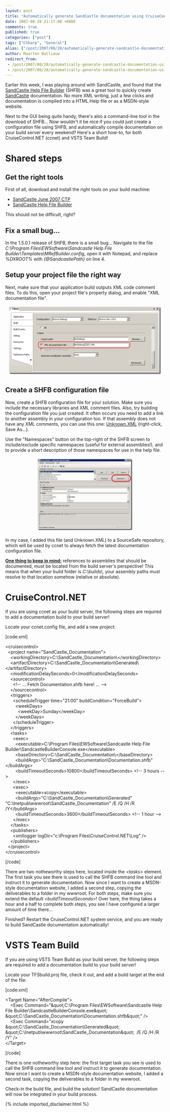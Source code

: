 ```yaml
---
layout: post
title: "Automatically generate SandCastle documentation using CruiseControl.NET or VSTS Team Build"
date: 2007-08-28 21:17:00 +0000
comments: true
published: true
categories: ["post"]
tags: ["CSharp", "General"]
alias: ["/post/2007/08/28/automatically-generate-sandcastle-documentation-using-cruisecontrol-net-or-vsts-team-build.aspx"]
author: Maarten Balliauw
redirect_from:
 - /post/2007/08/28/automatically-generate-sandcastle-documentation-using-cruisecontrol-net-or-vsts-team-build.aspx
 - /post/2007/08/28/automatically-generate-sandcastle-documentation-using-cruisecontrol-net-or-vsts-team-build.aspx
---
```

<p>
Earlier this week, I was playing around with SandCastle, and found that the <a href="http://www.codeplex.com/SHFB" target="_blank">SandCastle Help File Builder</a> (SHFB) was a great tool to quickly create <a href="http://msdn2.microsoft.com/en-us/vstudio/bb608422.aspx" target="_blank">SandCastle</a> documentation. No more XML writing, just a few clicks and documentation is compiled into a HTML Help file or as a MSDN-style website.
</p>
<p>
Next to the GUI being quite handy, there&#39;s also a command-line tool in the download of SHFB... Now wouldn&#39;t it be nice if you could just create a configuration file using SHFB, and automatically compile documentation on your build server every weekend? Here&#39;s a short how-to, for both CruiseControl.NET (ccnet) and VSTS Team Build!
</p>
<h1>Shared steps</h1> 
<h2>Get the right tools</h2> 
<p>
First of all, download and install the right tools on your build machine:
</p>
<ul>
	<li><a href="http://www.microsoft.com/downloads/details.aspx?FamilyId=E82EA71D-DA89-42EE-A715-696E3A4873B2&amp;displaylang=en" target="_blank">SandCastle June 2007 CTP</a></li>
	<li><a href="http://www.codeplex.com/SHFB" target="_blank">SandCastle Help File Builder</a></li>
</ul>
<p>
This should not be difficult, right?
</p>
<h2>Fix a small bug...</h2>
<p>
In the 1.5.0.1 release of SHFB, there is a small bug... Navigate to the file <em>C:\Program Files\EWSoftware\Sandcastle Help File Builder\Templates\MRefBuilder.config</em>, open it with Notepad, and replace <em>%DXROOT%</em> with <em>{@SandcastlePath}</em> on line 4.
</p>
<h2>Setup your project file the right way</h2> 
<p>
Next, make sure that your application build outputs XML code comment files. To do this, open your project file&#39;s property dialog, and enable &quot;XML documentation file&quot;.
</p>
<p align="center">
<a href="/images/WindowsLiveWriter/AutomaticallygenerateSandCastledocumenta_D1E3/projectsettings%5B12%5D.jpg"><img style="border: 0px none ; margin: 5px" src="/images/WindowsLiveWriter/AutomaticallygenerateSandCastledocumenta_D1E3/projectsettings_thumb%5B12%5D.jpg" border="0" alt="" width="480" height="212" /></a> 
</p>
<h2>Create a SHFB configuration file</h2> 
<p>
Now, create a SHFB configuration file for your solution. Make sure you include the necessary libraries and XML comment files. Also, try building the configuration file you just created. It often occurs you need to add a link to another assembly in your configuration too. If that assembly does not have any XML comments, you can use this one: <a href="/files/WindowsLiveWriter/AutomaticallygenerateSandCastledocumenta_D1E3/Unknown.XML">Unknown.XML</a> (right-click, Save As...).
</p>
<p>
Use the &quot;Namespaces&quot; button on the top-right of the SHFB screen to include/exclude specific namespaces (useful for external assemblies!), and to provide a short description of those namespaces for use in the help file.
</p>
<p align="center">
<a href="/images/WindowsLiveWriter/AutomaticallygenerateSandCastledocumenta_D1E3/shfb%5B2%5D.jpg"><img style="border: 0px none ; margin: 5px" src="/images/WindowsLiveWriter/AutomaticallygenerateSandCastledocumenta_D1E3/shfb_thumb%5B2%5D.jpg" border="0" alt="" width="300" height="225" /></a>
</p>
<p>
In my case, I added this file (and Unknown.XML) to a SourceSafe repository, which will be used by ccnet to always fetch the latest documentation configuration file.
</p>
<p>
<u><strong>One thing to keep in mind:</strong></u> references to assemblies that should be documented, must be located from the build server&#39;s perspective! This means that when your build folder is <em>C:\builds\</em>, your assembly paths must resolve to that location somehow (relative or absolute).&nbsp;
</p>
<h1>CruiseControl.NET</h1> 
<p>
If you are using ccnet as your build server, the following steps are required to add a documentation build to your build server!
</p>
<p>
Locate your ccnet.config file, and add a new project:
</p>
<p>
[code:xml]
</p>
<p>
&lt;cruisecontrol&gt;<br />
&nbsp; &lt;project name=&quot;SandCastle_Documentation&quot;&gt;<br />
&nbsp;&nbsp;&nbsp; &lt;workingDirectory&gt;C:\SandCastle_Documentation\&lt;/workingDirectory&gt;<br />
&nbsp;&nbsp;&nbsp; &lt;artifactDirectory&gt;C:\SandCastle_Documentation\Generated\&lt;/artifactDirectory&gt;<br />
&nbsp;&nbsp;&nbsp; &lt;modificationDelaySeconds&gt;0&lt;/modificationDelaySeconds&gt;<br />
&nbsp;&nbsp;&nbsp; &lt;sourcecontrol&gt;<br />
&nbsp;&nbsp;&nbsp;&nbsp;&nbsp; &lt;!-- ... Fetch Documentation.shfb here! ... --&gt;<br />
&nbsp;&nbsp;&nbsp; &lt;/sourcecontrol&gt;<br />
&nbsp;&nbsp;&nbsp; &lt;triggers&gt;<br />
&nbsp;&nbsp;&nbsp;&nbsp;&nbsp; &lt;scheduleTrigger time=&quot;21:00&quot; buildCondition=&quot;ForceBuild&quot;&gt;<br />
&nbsp;&nbsp;&nbsp;&nbsp;&nbsp;&nbsp;&nbsp; &lt;weekDays&gt;<br />
&nbsp;&nbsp;&nbsp;&nbsp;&nbsp;&nbsp;&nbsp;&nbsp;&nbsp; &lt;weekDay&gt;Sunday&lt;/weekDay&gt;<br />
&nbsp;&nbsp;&nbsp;&nbsp;&nbsp;&nbsp;&nbsp; &lt;/weekDays&gt;<br />
&nbsp;&nbsp;&nbsp;&nbsp;&nbsp; &lt;/scheduleTrigger&gt;<br />
&nbsp;&nbsp;&nbsp; &lt;/triggers&gt;<br />
&nbsp;&nbsp;&nbsp; &lt;tasks&gt;<br />
&nbsp;&nbsp;&nbsp;&nbsp;&nbsp; &lt;exec&gt;<br />
&nbsp;&nbsp;&nbsp;&nbsp;&nbsp;&nbsp;&nbsp; &lt;executable&gt;C:\Program Files\EWSoftware\Sandcastle Help File Builder\SandcastleBuilderConsole.exe&lt;/executable&gt;<br />
&nbsp;&nbsp;&nbsp;&nbsp;&nbsp;&nbsp;&nbsp; &lt;baseDirectory&gt;C:\SandCastle_Documentation\&lt;/baseDirectory&gt;<br />
&nbsp;&nbsp;&nbsp;&nbsp;&nbsp;&nbsp;&nbsp; &lt;buildArgs&gt;&quot;C:\SandCastle_Documentation\Documentation.shfb&quot;&lt;/buildArgs&gt;<br />
&nbsp;&nbsp;&nbsp;&nbsp;&nbsp;&nbsp;&nbsp; &lt;buildTimeoutSeconds&gt;10800&lt;/buildTimeoutSeconds&gt; &lt;!-- 3 hours --&gt;<br />
&nbsp;&nbsp;&nbsp;&nbsp;&nbsp; &lt;/exec&gt;<br />
&nbsp;&nbsp;&nbsp;&nbsp;&nbsp; &lt;exec&gt;<br />
&nbsp;&nbsp;&nbsp;&nbsp;&nbsp;&nbsp;&nbsp; &lt;executable&gt;xcopy&lt;/executable&gt;<br />
&nbsp;&nbsp;&nbsp;&nbsp;&nbsp;&nbsp;&nbsp; &lt;buildArgs&gt;&quot;C:\SandCastle_Documentation\Generated&quot; &quot;C:\Inetpub\wwwroot\SandCastle_Documentation&quot; /E /Q /H /R /Y&lt;/buildArgs&gt;<br />
&nbsp;&nbsp;&nbsp;&nbsp;&nbsp;&nbsp;&nbsp; &lt;buildTimeoutSeconds&gt;3600&lt;/buildTimeoutSeconds&gt; &lt;!-- 1 hour --&gt;<br />
&nbsp;&nbsp;&nbsp;&nbsp;&nbsp; &lt;/exec&gt;<br />
&nbsp;&nbsp;&nbsp; &lt;/tasks&gt;<br />
&nbsp;&nbsp;&nbsp; &lt;publishers&gt;<br />
&nbsp;&nbsp;&nbsp;&nbsp;&nbsp; &lt;xmllogger logDir=&quot;c:\Program Files\CruiseControl.NET\Log&quot; /&gt;<br />
&nbsp;&nbsp;&nbsp; &lt;/publishers&gt;<br />
&nbsp; &lt;/project&gt;<br />
&lt;/cruisecontrol&gt;
</p>
<p>
[/code]
</p>
<p>
There are two notheworthy steps here, located inside the <em>&lt;tasks&gt;</em> element. The first task you see there is used to call the SHFB command line tool and instruct it to generate documentation. Now since I want to create a MSDN-style documentation website, I added a second step, copying the deliverables to a folder in my wwwroot. For both steps, make sure you extend the default <em>&lt;buildTimeoutSeconds&gt;</em>! Over here, the thing takes a hour and a half to complete both steps, you see I have configured a larger amount of time there...
</p>
<p>
Finished? Restart the CruiseControl.NET system service, and you are ready to build SandCastle documentation automatically!&nbsp;
</p>
<h1>VSTS Team Build</h1> 
<p>
If you are using VSTS Team Build as your build server, the following steps are required to add a documentation build to your build server!
</p>
<p>
Locate your TFSbuild.proj file, check it out, and add a build target at the end of the file:
</p>
<p>
[code:xml]
</p>
<p>
&lt;Target Name=&quot;AfterCompile&quot;&gt;<br />
&nbsp;&nbsp;&nbsp; &lt;Exec Command=&quot;&amp;quot;C:\Program Files\EWSoftware\Sandcastle Help File Builder\SandcastleBuilderConsole.exe&amp;quot; &amp;quot;C:\SandCastle_Documentation\Documentation.shfb&amp;quot;&quot; /&gt;<br />
&nbsp;&nbsp;&nbsp; &lt;Exec Command=&quot;xcopy &amp;quot;C:\SandCastle_Documentation\Generated&amp;quot; &amp;quot;C:\Inetpub\wwwroot\SandCastle_Documentation&amp;quot;&nbsp; /E /Q /H /R /Y&quot; /&gt;<br />
&lt;/Target&gt;
</p>
<p>
[/code]
</p>
<p>
There is one notheworthy step here: the first target task you see is used to call the SHFB command
line tool and instruct it to generate documentation. Now since I want
to create a MSDN-style documentation website, I added a second task,
copying the deliverables to a folder in my wwwroot.
</p>
<p>
Check-in the build file, and build the solution! SandCastle documentation will now be integrated in your build process.
</p>


{% include imported_disclaimer.html %}

